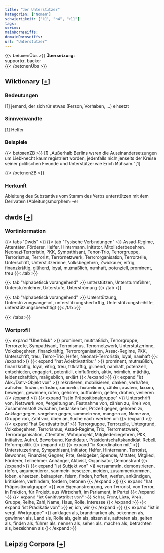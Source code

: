 ```yaml
---
title: "der Unterstützer"
kategorien: ["Nomen"]
schwierigkeit: ["k1", "h4", "r11"]
tags:
series:
mainDornseiffs:
domainDornseiffs:
url: "Unterstützer"
---
```


{{< betonenÜbs >}}
**Übersetzung:**  
supporter, backer  
{{< /betonenÜbs >}}

## Wiktionary [[+](https://de.wiktionary.org/wiki/Unterstützer)]

### Bedeutungen
[1] jemand, der sich für etwas (Person, Vorhaben, ...) einsetzt  

### Sinnverwandte
[1] Helfer  

### Beispiele
{{< betonenZB >}}
[1] „Außerhalb Berlins waren die Auseinandersetzungen um Liebknecht kaum registriert worden, jedenfalls nicht jenseits der Kreise seiner politischen Freunde und Unterstützer wie Erich Mühsam.“[1]  

{{< /betonenZB >}}
### Herkunft
Ableitung des Substantivs vom Stamm des Verbs unterstützen mit dem Derivatem (Ableitungsmorphem) -er  



## dwds [[+](https://www.dwds.de/wb/Unterstützer)]

### Wortinformation
{{< tabs "Dwds" >}}
{{< tab "Typische Verbindungen" >}}
Assad-Regime, Attentäter, Förderer, Helfer, Hintermann, Initiator, Mitgliederbegehren, Neonazi-Terroristin, PKK, Sympathisant, Terror-Trio, Terrorgruppe, Terrorismus, Terrorist, Terrornetzwerk, Terrororganisation, Terrorzelle, Unterschrift, Unterstutzerinne, Volksbegehren, Zwickauer, eifrig, finanzkräftig, glühend, loyal, mutmaßlich, namhaft, potenziell, prominent, treu
{{< /tab >}}

{{< tab "alphabetisch vorangehend" >}}
unterstützen, Untersturmführer, Unterstufenlehrer, Unterstufe, Unterströmung
{{< /tab >}}

{{< tab "alphabetisch vorangehend" >}}
Unterstützung, Unterstützungsangebot, unterstützungsbedürftig, Unterstützungsbeihilfe, unterstützungsberechtigt
{{< /tab >}}

{{< /tabs >}}

### Wortprofil
{{< expand "Überblick" >}} prominent, mutmaßlich, Terrorgruppe, Terrorzelle, Sympathisant, Terrorismus, Terrornetzwerk, Unterstutzerinne, Volksbegehren, finanzkräftig, Terrororganisation, Assad-Regime, PKK, Unterschrift, treu, Terror-Trio, Helfer, Neonazi-Terroristin, loyal, namhaft {{< /expand >}}
{{< expand "hat Adjektivattribut" >}} prominent, mutmaßlich, finanzkräftig, loyal, eifrig, treu, tatkräftig, glühend, namhaft, potenziell, entschieden, engagiert, potentiell, einflußreich, aktiv, heimlich, mächtig, leidenschaftlich, maßgeblich, erklärt {{< /expand >}}
{{< expand "ist Akk./Dativ-Objekt von" >}} rekrutieren, mobilisieren, danken, verhaften, aufrufen, finden, erfinden, sammeln, festnehmen, zählen, suchen, fassen, bewegen, gewinnen, rufen, gehören, auffordern, gelten, drohen, verlieren {{< /expand >}}
{{< expand "ist in Präpositionalgruppe" >}} Unterschrift von, Netzwerk von, Vergeltung an, Festnahme von, zählen zu, Kreis von, Zusammenstoß zwischen, bedanken bei, Prozeß gegen, gehören zu, Anklage gegen, vorgehen gegen, sammeln von, mangeln an, Name von, Gruppe von, Zahl von, üben an, Suche nach, werben um {{< /expand >}}
{{< expand "hat Genitivattribut" >}} Terrorgruppe, Terrorzelle, Untergrund, Volksbegehren, Terrorismus, Assad-Regime, Trio, Terrornetzwerk, Terrororganisation, Attentäter, Wohnprojekt, Mitgliederbegehren, PKK, Initiative, Aufruf, Bewerbung, Kandidatur, Präsidentschaftskandidat, Rebell, Reformpolitik {{< /expand >}}
{{< expand "in Koordination mit" >}} Unterstutzerinne, Sympathisant, Initiator, Helfer, Hintermann, Terrorist, Bewohner, Finanzier, Gegner, Pate, Geldgeber, Spender, Mittäter, Mitglied, Förderer, Teilnehmer, Anhänger, Aktivist, Organisator, Demonstrant {{< /expand >}}
{{< expand "ist Subjekt von" >}} versammeln, demonstrieren, riefen, argumentieren, sammeln, besetzen, melden, zusammenkommen, loben, einsetzen, behaupten, feiern, finden, hoffen, werfen, ankündigen, kritisieren, verhindern, fordern, betonen {{< /expand >}}
{{< expand "hat Präpositionalgruppe" >}} von Eigenanstrengung, von Terrorist, von Terror, in Fraktion, für Projekt, aus Wirtschaft, im Parlament, in Partei {{< /expand >}}
{{< expand "ist Genitivattribut von" >}} Schar, Front, Liste, Kreis, Gruppe, Reihe, Zahl, Name, Haus, Rolle, Interesse {{< /expand >}}
{{< expand "ist Prädikativ von" >}} er, ich, wir {{< /expand >}}
{{< expand "ist in vergl. Wortgruppe" >}} anklagen als, brandmarken als, bekennen als, gewinnen als, Land als, Rolle als, geln als, sitzen als, auftreten als, gelten als, finden als, führen als, nennen als, sehen als, machen als, betrachten als, bezeichnen als {{< /expand >}}

## Leipzig Corpora [[+](https://corpora.uni-leipzig.de/en/res?word=Unterstützer&corpusId=deu_newscrawl-public_2018)]

